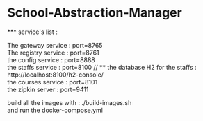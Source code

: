 # School-Abstraction-Manager

*** service's list :

The gateway service  :  port=8765  
The registry service :  port=8761  
the config service   :  port=8888  
the staffs service   :  port=8100    // **  the database H2 for the staffs : http://localhost:8100/h2-console/   
the courses service  :  port=8101  
the zipkin server    :  port=9411   

build all the images with : ./build-images.sh  
and run the docker-compose.yml  


